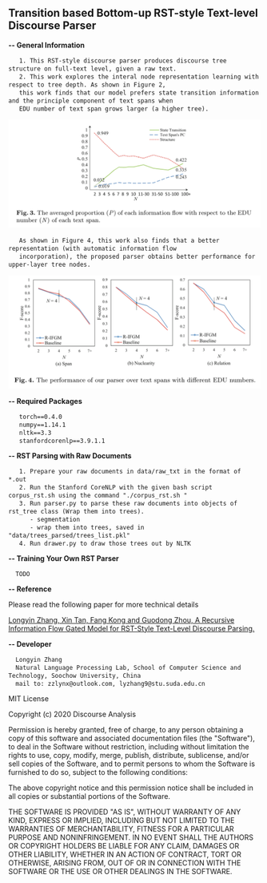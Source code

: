 ## Transition based Bottom-up RST-style Text-level Discourse Parser

<b>-- General Information</b>
```
   1. This RST-style discourse parser produces discourse tree structure on full-text level, given a raw text.
   2. This work explores the interal node representation learning with respect to tree depth. As shown in Figure 2, 
   this work finds that our model prefers state transition information and the principle component of text spans when 
   EDU number of text span grows larger (a higher tree). 
```
![Image text](https://github.com/NLP-Discourse-SoochowU/rst_dp2019/blob/master/data/img/fg1.png)
```
   As shown in Figure 4, this work also finds that a better representation (with automatic information flow 
   incorporation), the proposed parser obtains better performance for upper-layer tree nodes.
```
![Image text](https://github.com/NLP-Discourse-SoochowU/rst_dp2019/blob/master/data/img/fg2.png)

<b>-- Required Packages</b>
```
   torch==0.4.0 
   numpy==1.14.1
   nltk==3.3
   stanfordcorenlp==3.9.1.1
```

<b>-- RST Parsing with Raw Documents</b>
```
   1. Prepare your raw documents in data/raw_txt in the format of *.out
   2. Run the Stanford CoreNLP with the given bash script corpus_rst.sh using the command "./corpus_rst.sh "
   3. Run parser.py to parse these raw documents into objects of rst_tree class (Wrap them into trees).
      - segmentation
      - wrap them into trees, saved in "data/trees_parsed/trees_list.pkl"
   4. Run drawer.py to draw those trees out by NLTK
```

<b>-- Training Your Own RST Parser</b>

      TODO

<b>-- Reference</b>

   Please read the following paper for more technical details
   
   [Longyin Zhang, Xin Tan, Fang Kong and Guodong Zhou, A Recursive Information Flow Gated Model for RST-Style Text-Level Discourse Parsing.](http://tcci.ccf.org.cn/conference/2019/papers/119.pdf)

<b>-- Developer</b>
```
  Longyin Zhang
  Natural Language Processing Lab, School of Computer Science and Technology, Soochow University, China
  mail to: zzlynx@outlook.com, lyzhang9@stu.suda.edu.cn

```

MIT License

Copyright (c) 2020 Discourse Analysis

Permission is hereby granted, free of charge, to any person obtaining a copy
of this software and associated documentation files (the "Software"), to deal
in the Software without restriction, including without limitation the rights
to use, copy, modify, merge, publish, distribute, sublicense, and/or sell
copies of the Software, and to permit persons to whom the Software is
furnished to do so, subject to the following conditions:

The above copyright notice and this permission notice shall be included in all
copies or substantial portions of the Software.

THE SOFTWARE IS PROVIDED "AS IS", WITHOUT WARRANTY OF ANY KIND, EXPRESS OR
IMPLIED, INCLUDING BUT NOT LIMITED TO THE WARRANTIES OF MERCHANTABILITY,
FITNESS FOR A PARTICULAR PURPOSE AND NONINFRINGEMENT. IN NO EVENT SHALL THE
AUTHORS OR COPYRIGHT HOLDERS BE LIABLE FOR ANY CLAIM, DAMAGES OR OTHER
LIABILITY, WHETHER IN AN ACTION OF CONTRACT, TORT OR OTHERWISE, ARISING FROM,
OUT OF OR IN CONNECTION WITH THE SOFTWARE OR THE USE OR OTHER DEALINGS IN THE
SOFTWARE.
